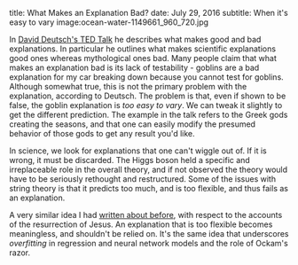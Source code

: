 title: What Makes an Explanation Bad?
date: July 29, 2016
subtitle: When it's easy to vary
image:ocean-water-1149661_960_720.jpg 

In [David Deutsch's TED Talk](https://www.ted.com/talks/david_deutsch_a_new_way_to_explain_explanation) he describes what makes good and bad explanations.  In particular he outlines what makes scientific explanations good ones whereas mythological ones bad.  Many people claim that what makes an explanation bad is its lack of testability - goblins are a bad explanation for my car breaking down because you cannot test for goblins.  Although somewhat true, this is not the primary problem with the explanation, according to Deutsch.  The problem is that, even if shown to be false, the goblin explanation is *too easy to vary*.  We can tweak it slightly to get the different prediction.  The example in the talk refers to the Greek gods creating the seasons, and that one can easily modify the presumed behavior of those gods to get any result you'd like.  

In science, we look for explanations that one can't wiggle out of.  If it is wrong, it must be discarded.  The Higgs boson held a specific and irreplaceable role in the overall theory, and if not observed the theory would have to be seriously rethought and restructured.  Some of the issues with string theory is that it predicts too much, and is too flexible, and thus fails as an explanation.  

A very similar idea I had [written about before]({filename}wordpress_migration/resurrection-linear-regression-and-the-art-of-harmonization.md), with respect to the accounts of the resurrection of Jesus.  An explanation that is too flexible becomes meaningless, and shouldn't be relied on.  It's the same idea that underscores *overfitting* in regression and neural network models and the role of Ockam's razor.